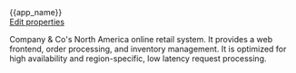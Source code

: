 <div id="-view-top">
  <div id="-view-legend">{{app_name}}</div>
  <nav>
    <a href="" class="small-button">Edit properties</a>
  </nav>
</div>

Company &amp; Co's North America online retail system.  It provides a
web frontend, order processing, and inventory management.  It is
optimized for high availability and region-specific, low latency
request processing.
